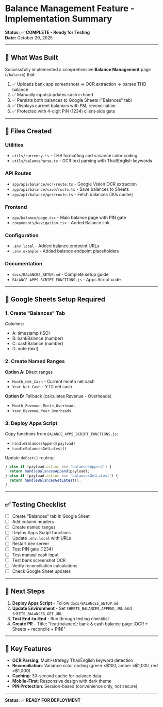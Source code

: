 # Balance Management Feature - Implementation Summary

**Status:** ✅ **COMPLETE - Ready for Testing**  
**Date:** October 29, 2025

---

## 🎯 What Was Built

Successfully implemented a comprehensive **Balance Management** page (`/balance`) that:

1. ✅ Uploads bank app screenshots → OCR extraction → parses THB balance
2. ✅ Manually inputs/updates cash in hand
3. ✅ Persists both balances to Google Sheets ("Balances" tab)
4. ✅ Displays current balances with P&L reconciliation
5. ✅ Protected with 4-digit PIN (1234) client-side gate

---

## 📁 Files Created

### Utilities
- `utils/currency.ts` - THB formatting and variance color coding
- `utils/balanceParse.ts` - OCR text parsing with Thai/English keywords

### API Routes
- `app/api/balance/ocr/route.ts` - Google Vision OCR extraction
- `app/api/balance/save/route.ts` - Save balances to Sheets
- `app/api/balance/get/route.ts` - Fetch balances (30s cache)

### Frontend
- `app/balance/page.tsx` - Main balance page with PIN gate
- `components/Navigation.tsx` - Added Balance link

### Configuration
- `.env.local` - Added balance endpoint URLs
- `.env.example` - Added balance endpoint placeholders

### Documentation
- `docs/BALANCES_SETUP.md` - Complete setup guide
- `BALANCE_APPS_SCRIPT_FUNCTIONS.js` - Apps Script code

---

## 🔧 Google Sheets Setup Required

### 1. Create "Balances" Tab

Columns:
- A: timestamp (ISO)
- B: bankBalance (number)
- C: cashBalance (number)
- D: note (text)

### 2. Create Named Ranges

**Option A:** Direct ranges
- `Month_Net_Cash` - Current month net cash
- `Year_Net_Cash` - YTD net cash

**Option B:** Fallback (calculates Revenue - Overheads)
- `Month_Revenue`, `Month_Overheads`
- `Year_Revenue`, `Year_Overheads`

### 3. Deploy Apps Script

Copy functions from `BALANCE_APPS_SCRIPT_FUNCTIONS.js`:
- `handleBalancesAppend(payload)`
- `handleBalancesGetLatest()`

Update `doPost()` routing:
```javascript
} else if (payload.action === 'balancesAppend') {
  return handleBalancesAppend(payload);
} else if (payload.action === 'balancesGetLatest') {
  return handleBalancesGetLatest();
}
```

---

## ✅ Testing Checklist

- [ ] Create "Balances" tab in Google Sheet
- [ ] Add column headers
- [ ] Create named ranges
- [ ] Deploy Apps Script functions
- [ ] Update `.env.local` with URLs
- [ ] Restart dev server
- [ ] Test PIN gate (1234)
- [ ] Test manual cash input
- [ ] Test bank screenshot OCR
- [ ] Verify reconciliation calculations
- [ ] Check Google Sheet updates

---

## 🚀 Next Steps

1. **Deploy Apps Script** - Follow `docs/BALANCES_SETUP.md`
2. **Update Environment** - Set `SHEETS_BALANCES_APPEND_URL` and `SHEETS_BALANCES_GET_URL`
3. **Test End-to-End** - Run through testing checklist
4. **Create PR** - Title: "feat(balance): bank & cash balance page (OCR + Sheets + reconcile + PIN)"

---

## 📝 Key Features

- **OCR Parsing**: Multi-strategy Thai/English keyword detection
- **Reconciliation**: Variance color coding (green ≤฿100, amber ≤฿1,000, red >฿1,000)
- **Caching**: 30-second cache for balance data
- **Mobile-First**: Responsive design with dark theme
- **PIN Protection**: Session-based (convenience only, not secure)

---

**Status:** ✅ **READY FOR DEPLOYMENT**

